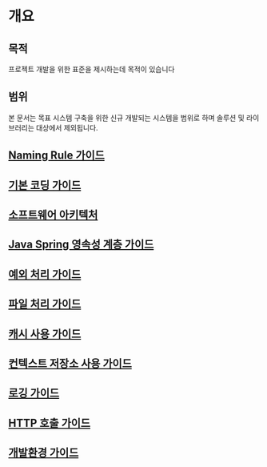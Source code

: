 # 개요

## 목적
프로젝트 개발을 위한 표준을 제시하는데 목적이 있습니다

## 범위
본 문서는 목표 시스템 구축을 위한 신규 개발되는 시스템을 범위로 하며 솔루션 및 라이브러리는 대상에서 제외됩니다.

## [Naming Rule 가이드](100-naming-rule-guide.md)
## [기본 코딩 가이드](200-basic-coding-guide.md)
## [소프트웨어 아키텍처](300-software-architect-guide.md)
## [Java Spring 영속성 계층 가이드](310-persistence-guide)
## [예외 처리 가이드](400-exception-guide.md) 
## [파일 처리 가이드](500-file-guide.md)
## [캐시 사용 가이드](600-cache-guide.md)
## [컨텍스트 저장소 사용 가이드](610-context-storage-guide)
## [로깅 가이드](700-log-guide.md)
## [HTTP 호출 가이드](800-http-guide.md)
## [개발환경 가이드](900-developer-environment-guide.md)
